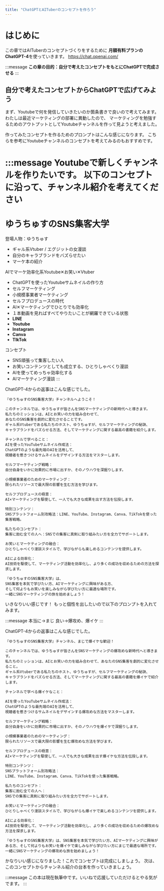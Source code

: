 ```yaml
---
title: "ChatGPTとAITuberのコンセプトを作ろう"
---
```

# はじめに
この章ではAITuberのコンセプトづくりをするために
**月額有料プランのChatGPT-4**を使っていきます。
https://chat.openai.com/

:::message
**この章の目的：自分で考えたコンセプトをもとにChatGPTで完成させる**
:::

## 自分で考えたコンセプトからChatGPTで広げてみよう
まず、Youtubeで何を発信していきたいのか箇条書きで良いので考えてみます。
わたしは最近マーケティングの部署に異動したので、
マーケティングを勉強するためのアウトプットとしてYoutubeチャンネルを作って見ようと考えました。

作ってみたコンセプトを作るためのプロンプトはこんな感じになります。
こちらを参考にYoutubeチャンネルのコンセプトを考えてみるのもおすすめです。

:::message
Youtubeで新しくチャンネルを作りたいです。
以下のコンセプトに沿って、チャンネル紹介を考えてください
==
# ゆうちゅすのSNS集客大学

登場人物：ゆうちゅす

- ギャル系Vtuber / エグジットの女漫談
- 自分のキャラブランドをバズらせたい
- マーケ本の紹介

AIでマーケ効率化系Youtube✕お笑い✕Vtuber

- ChatGPTを使ったYoutubeサムネイルの作り方
- セルフマーケティング
- 小規模事業者マーケティング
- セルフプロデュースの時代
- AI✕マーケティングでひとりでも効率化
- １本動画を見ればすべてやりたいことが網羅できている状態
- **LINE**
- **Youtube**
- **Instagram**
- **Canva**
- **TIkTok**

コンセプト

- SNS頑張って集客したい人
- お笑いコンテンツとしても成立する、ひとりしゃべくり漫談
- AIを使ってめっちゃ効率化する
- AIマーケティング漫談
:::

ChatGPT-4からの返事はこんな感じでした。

```
『ゆうちゅすのSNS集客大学』チャンネルへようこそ！

このチャンネルでは、ゆうちゅすが皆さんをSNSマーケティングの新時代へと導きます。
私たちのミッションは、AIとお笑いの力を組み合わせて、
あなたのSNS集客を劇的に変化させることです。
ギャル系Vtuberである私たちのホスト、ゆうちゅすが、セルフマーケティングの秘訣、
キャラブランドをバズらせる方法、そしてマーケティングに関する最高の書籍を紹介します。

チャンネルで学べること：
AIを使ったYouTubeサムネイル作成法：
ChatGPTのような最先端のAIを活用して、
視聴者を惹きつけるサムネイルをデザインする方法をマスターします。

セルフマーケティング戦略：
自分自身をいかに効果的に市場に出すか、そのノウハウを深掘りします。

小規模事業者のためのマーケティング：
限られたリソースで最大限の影響を生む方法を学びます。

セルフプロデュースの極意：
AI×マーケティングを駆使して、一人でも大きな成果を出す方法を伝授します。

特別コンテンツ：
SNSプラットフォーム別攻略法：LINE、YouTube、Instagram、Canva、TikTokを使った集客戦略。

私たちのコンセプト：
集客に励む全ての人へ：SNSでの集客に真剣に取り組みたい方を全力でサポートします。

お笑いとマーケティングの融合：
ひとりしゃべくり漫談スタイルで、学びながらも楽しめるコンテンツを提供します。

AIによる効率化：
AI技術を駆使して、マーケティング活動を効率化し、より多くの成功を収めるための方法を探求します。

『ゆうちゅすのSNS集客大学』は、
SNS集客を本気で学びたい方、AIマーケティングに興味がある方、
そして何よりもお笑いを楽しみながら学びたい方に最適な場所です。
一緒にSNSマーケティングの旅を始めましょう！
```

いきなりいい感じです！
もっと個性を出したいので以下のプロンプトを入れてみます。

:::message
本当に→まじ
良い→爆攻め、爆イケ
:::

ChatGPT-4からの返事はこんな感じでした。

```
『ゆうちゅすのSNS集客大学』チャンネル、まじで爆イケな歓迎！

このチャンネルでは、ゆうちゅすが皆さんをSNSマーケティングの爆攻めな新時代へと導きます。
私たちのミッションは、AIとお笑いの力を組み合わせて、あなたのSNS集客を劇的に変化させること。
ギャル系Vtuberである私たちのホスト、ゆうちゅすが、セルフマーケティングの秘訣、
キャラブランドをバズらせる方法、そしてマーケティングに関する最高の書籍を爆イケで紹介します。

チャンネルで学べる爆イケなこと：

AIを使ったYouTubeサムネイル作成法：
ChatGPTのような最先端のAIを活用して、
視聴者を惹きつけるサムネイルをデザインする爆攻めな方法をマスターします。

セルフマーケティング戦略：
自分自身をいかに効果的に市場に出すか、そのノウハウを爆イケで深掘りします。

小規模事業者のためのマーケティング：
限られたリソースで最大限の影響を生む爆攻めな方法を学びます。

セルフプロデュースの極意：
AI×マーケティングを駆使して、一人でも大きな成果を出す爆イケな方法を伝授します。

特別コンテンツ：
SNSプラットフォーム別攻略法：
LINE、YouTube、Instagram、Canva、TikTokを使った集客戦略。

私たちのコンセプト：
集客に励む全ての人へ：
SNSでの集客に真剣に取り組みたい方を全力でサポートします。

お笑いとマーケティングの融合：
ひとりしゃべくり漫談スタイルで、学びながらも爆イケで楽しめるコンテンツを提供します。

AIによる効率化：
AI技術を駆使して、マーケティング活動を効率化し、より多くの成功を収めるための爆攻めな方法を探求します。

『ゆうちゅすのSNS集客大学』は、SNS集客を本気で学びたい方、AIマーケティングに興味がある方、そして何よりもお笑いを爆イケで楽しみながら学びたい方にまじで最適な場所です。
一緒にSNSマーケティングの爆攻めな旅を始めましょう！
```

かなりいい感じになりました！これでコンセプトは完成にしましょう。
次は、このコンセプトからチャンネル紹介の台本を作っていきましょう。

:::message
この本は現在執筆中です。いいねで応援していただけるとやる気がでます。
:::